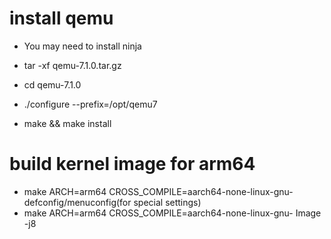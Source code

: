 # install qemu

* You may need to install ninja

* tar -xf qemu-7.1.0.tar.gz
* cd qemu-7.1.0
* ./configure --prefix=/opt/qemu7 
* make && make install

# build kernel image for arm64

* make ARCH=arm64 CROSS_COMPILE=aarch64-none-linux-gnu- defconfig/menuconfig(for special settings)
* make ARCH=arm64 CROSS_COMPILE=aarch64-none-linux-gnu- Image -j8


